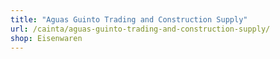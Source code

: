 ```yaml
---
title: "Aguas Guinto Trading and Construction Supply"
url: /cainta/aguas-guinto-trading-and-construction-supply/
shop: Eisenwaren
---
```

